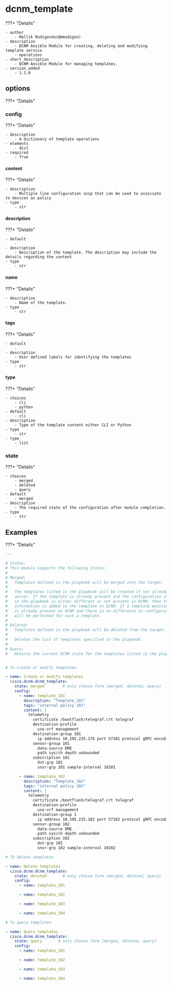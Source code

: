 # dcnm_template

???+ "Details"

    - author
        - Mallik Mudigonda(@mmudigon)
    - description
        - DCNM Ansible Module for creating, deleting and modifying template service 
        - operations
    - short_description
        - DCNM Ansible Module for managing templates.
    - version_added
        - 1.1.0


## options

???+ "Details"


### config

???+ "Details"

    - description
        - A dictionary of template operations
    - elements
        - dict
    - required
        - True

#### content

???+ "Details"

    - description
        - Multiple line configuration snip that can be used to associate to devices as policy
    - type
        - str

#### description

???+ "Details"

    - default
        - 
    - description
        - Description of the template. The description may include the details regarding the content
    - type
        - str

#### name

???+ "Details"

    - description
        - Name of the template.
    - type
        - str

#### tags

???+ "Details"

    - default
        - 
    - description
        - User defined labels for identifying the templates
    - type
        - str

#### type

???+ "Details"

    - choices
        - cli
        - python
    - default
        - cli
    - description
        - Type of the template content either CLI or Python
    - type
        - str
    - type
        - list

### state

???+ "Details"

    - choices
        - merged
        - deleted
        - query
    - default
        - merged
    - description
        - The required state of the configuration after module completion.
    - type
        - str

## Examples

???+ "Details"

``` yaml
---

# States:
# This module supports the following states:
#
# Merged:
#   Templates defined in the playbook will be merged into the target.
#
#   The templates listed in the playbook will be created if not already present on the DCNM
#   server. If the template is already present and the configuration information included
#   in the playbook is either different or not present in DCNM, then the corresponding
#   information is added to the template on DCNM. If a template mentioned in playbook
#   is already present on DCNM and there is no difference in configuration, no operation
#   will be performed for such a template.
#
# Deleted:
#   Templates defined in the playbook will be deleted from the target.
#
#   Deletes the list of templates specified in the playbook.
#
# Query:
#   Returns the current DCNM state for the templates listed in the playbook.


# To create or modify templates

- name: Create or modify templates
  cisco.dcnm.dcnm_template:
    state: merged        # only choose form [merged, deleted, query]
    config:
      - name: template_101
        description: "Template_101"
        tags: "internal policy 101"
        content: |
          telemetry
            certificate /bootflash/telegraf.crt telegraf
            destination-profile
              use-vrf management
            destination-group 101
              ip address 10.195.225.176 port 57101 protocol gRPC encoding GPB
            sensor-group 101
              data-source DME
              path sys/ch depth unbounded
            subscription 101
              dst-grp 101
              snsr-grp 101 sample-interval 10101

      - name: template_102
        description: "Template_102"
        tags: "internal policy 102"
        content: |
          telemetry
            certificate /bootflash/telegraf.crt telegraf
            destination-profile
              use-vrf management
            destination-group 1
              ip address 10.195.225.102 port 57102 protocol gRPC encoding GPB
            sensor-group 102
              data-source DME
              path sys/ch depth unbounded
            subscription 102
              dst-grp 102
              snsr-grp 102 sample-interval 10102

# To delete templates

- name: Delete templates
  cisco.dcnm.dcnm_template:
    state: deleted       # only choose form [merged, deleted, query]
    config:
      - name: template_101

      - name: template_102

      - name: template_103

      - name: template_104

# To query templates

- name: Query templates
  cisco.dcnm.dcnm_template:
    state: query       # only choose form [merged, deleted, query]
    config:
      - name: template_101

      - name: template_102

      - name: template_103

      - name: template_104
```
